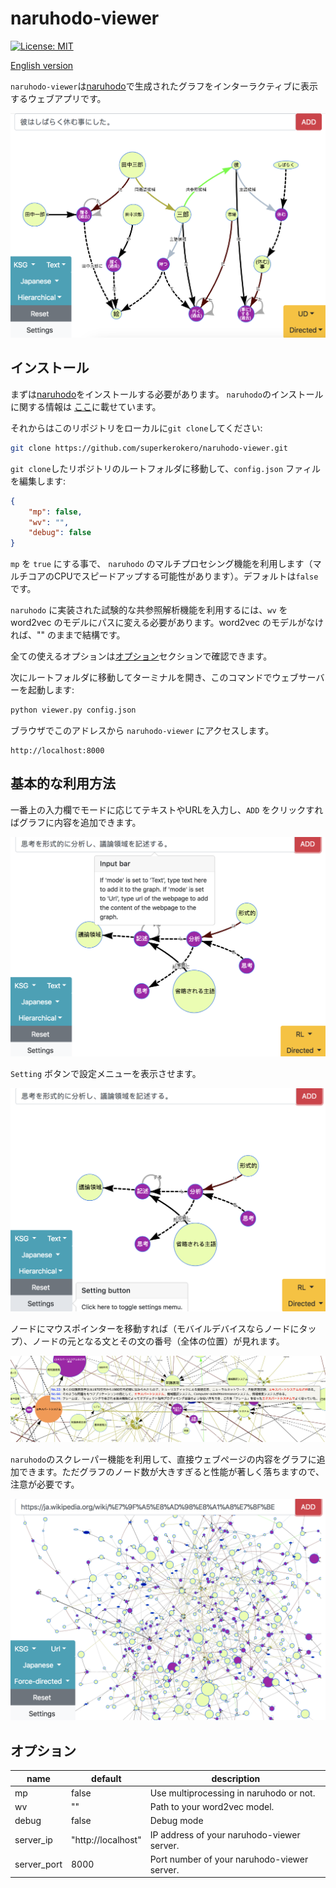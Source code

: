 # naruhodo-viewer

[![License: MIT](https://img.shields.io/badge/License-MIT-yellow.svg)](https://opensource.org/licenses/MIT)

[English version](README.md)

`naruhodo-viewer`は[naruhodo](https://github.com/superkerokero/naruhodo)で生成されたグラフをインターラクティブに表示するウェブアプリです。

![A snapshot of naruhodo-viewer webapp](img/snapshot1.png)

## インストール

まずは[naruhodo](https://github.com/superkerokero/naruhodo)をインストールする必要があります。 `naruhodo`のインストールに関する情報は [ここ](https://github.com/superkerokero/naruhodo/blob/master/README-ja.md#インストール)に載せています。

それからはこのリポジトリをローカルに`git clone`してください:

```bash
git clone https://github.com/superkerokero/naruhodo-viewer.git
```

`git clone`したリポジトリのルートフォルダに移動して、`config.json` ファィルを編集します:

```json
{
    "mp": false,
    "wv": "",
    "debug": false
}
```

`mp` を `true` にする事で、 `naruhodo` のマルチプロセシング機能を利用します（マルチコアのCPUでスピードアップする可能性があります）。デフォルトは`false`です。 

`naruhodo` に実装された試験的な共参照解析機能を利用するには、`wv` を word2vec のモデルにパスに変える必要があります。word2vec のモデルがなければ、"" のままで結構です。

全ての使えるオプションは[オプション](https://github.com/superkerokero/naruhodo-viewer/blob/master/README-ja.md#オプション)セクションで確認できます。

次にルートフォルダに移動してターミナルを開き、このコマンドでウェブサーバーを起動します:

```bash
python viewer.py config.json
```

ブラウザでこのアドレスから `naruhodo-viewer` にアクセスします。

```
http://localhost:8000
```

## 基本的な利用方法

一番上の入力欄でモードに応じてテキストやURLを入力し、`ADD` をクリックすればグラフに内容を追加できます。

![Input bar](img/snapshot2.png)

`Setting` ボタンで設定メニューを表示させます。

![Setting button](img/snapshot3.png)

ノードにマウスポインターを移動すれば（モバイルデバイスならノードにタップ）、ノードの元となる文とその文の番号（全体の位置）が見れます。

![Node popup](img/snapshot4.png)

`naruhodo`のスクレーパー機能を利用して、直接ウェブぺージの内容をグラフに追加できます。ただグラフのノード数が大きすぎると性能が著しく落ちますので、注意が必要です。

![Webpage added to graph](img/snapshot5.png)

## オプション

| name        | default            | description                                 |
|-------------|--------------------|---------------------------------------------|
| mp          | false              | Use multiprocessing in naruhodo or not.     |
| wv          | ""                 | Path to your word2vec model.                |
| debug       | false              | Debug mode                                  |
| server_ip   | "http://localhost" | IP address of your naruhodo-viewer server.  |
| server_port | 8000               | Port number of your naruhodo-viewer server. |